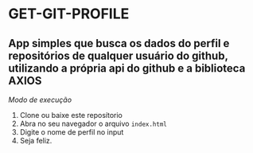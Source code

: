 # GET-GIT-PROFILE

## App simples que busca os dados do perfil e repositórios de qualquer usuário do github, utilizando a própria api do github e a biblioteca AXIOS

_Modo de execução_

1. Clone ou baixe este reposítorio 
2. Abra no seu navegador o arquivo ``index.html``
3. Digite o nome de perfil no input
4. Seja feliz.



